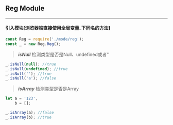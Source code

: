 ## Reg Module
***

#### 引入模块[浏览器端直接使用全局变量_下同名的方法]

```js
const Reg = require('./mode/reg');
const _ = new Reg.Reg();
```

>***isNull***
>检测类型是否是Null、undefined或者''

```js
_.isNull(null); //true
_.isNull(undefined); //true
_.isNull(''); //true
_.isNull('a'); //false
```

>***isArray***
>检测类型是否是Array

```js
let a = '123',
    b = [];

_.isArray(a); //false
_.isArray(b); //true
```